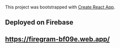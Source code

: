 This project was bootstrapped with [Create React App](https://github.com/facebook/create-react-app).

## Deployed on Firebase
## https://firegram-bf09e.web.app/


